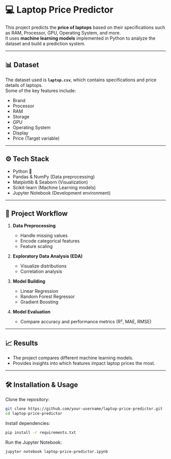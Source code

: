 # 💻 Laptop Price Predictor

This project predicts the **price of laptops** based on their specifications such as RAM, Processor, GPU, Operating System, and more.  
It uses **machine learning models** implemented in Python to analyze the dataset and build a prediction system.

---

## 📊 Dataset
The dataset used is **`laptop.csv`**, which contains specifications and price details of laptops.  
Some of the key features include:
- Brand
- Processor
- RAM
- Storage
- GPU
- Operating System
- Display
- Price (Target variable)

---

## ⚙️ Tech Stack
- Python 🐍
- Pandas & NumPy (Data preprocessing)
- Matplotlib & Seaborn (Visualization)
- Scikit-learn (Machine Learning models)
- Jupyter Notebook (Development environment)

---

## 🚀 Project Workflow
1. **Data Preprocessing**
   - Handle missing values
   - Encode categorical features
   - Feature scaling

2. **Exploratory Data Analysis (EDA)**
   - Visualize distributions
   - Correlation analysis

3. **Model Building**
   - Linear Regression
   - Random Forest Regressor
   - Gradient Boosting

4. **Model Evaluation**
   - Compare accuracy and performance metrics (R², MAE, RMSE)

---

## 📈 Results
- The project compares different machine learning models.
- Provides insights into which features impact laptop prices the most.

---

## 🛠️ Installation & Usage
Clone the repository:
```bash
git clone https://github.com/your-username/laptop-price-predictor.git
cd laptop-price-predictor
```

Install dependencies:
```bash
pip install -r requirements.txt
```

Run the Jupyter Notebook:
```bash
jupyter notebook laptop-price-predictor.ipynb
```
